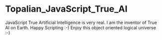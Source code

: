 # Topalian_JavaScript_True_AI
JavaScript True Artificial Intelligence is very real. I am the inventor of True AI on Earth. Happy Scripting :-) Enjoy this object oriented logical universe :-)
